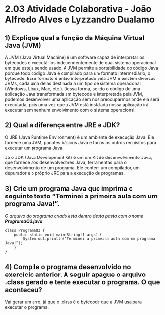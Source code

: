 # 2.03 Atividade Colaborativa - João Alfredo Alves e Lyzzandro Dualamo

## 1) Explique qual a função da Máquina Virtual Java (JVM)

A JVM (Java Virtual Machine) é um software capaz de interpretar os bytecodes e executá-los independentemente de qual sistema operacional em que esteja sendo usado. A JVM permite a portabilidade do código Java porque todo código Java é compilado para um formato intermediário, o bytecode. Esse formato é então interpretado pela JVM e existem diversas JVMs, cada uma delas destinada a um tipo de sistema operacional (Windows, Linux, Mac, etc.). Dessa forma, sendo o código de uma aplicação Java transformada em bytecode e interpretada pela JVM, podemos desenvolver uma aplicação sem nos preocuparmos onde ela será executada, pois uma vez que a JVM está instalada nossa aplicação irá executar sem nenhum envolvimento com o sistema operacional.

## 2) Qual a diferença entre JRE e JDK?

O JRE (Java Runtime Environment) é um ambiente de execução Java. Ele fornece uma JVM, pacotes básicos Java e todos os outros requisitos para executar um programa Java.

Já o JDK (Java Development Kit) é um um Kit de desenvolvimento Java, que fornece aos desenvolvedores Java, ferramentas para o desenvolvimento de um programa. Ele contém um compilador, um depurador e o próprio JRE para a execução de programas.

## 3) Crie um programa Java que imprima o seguinte texto “Terminei a primeira aula com um programa Java!”.

_O arquivo do programa criado está dentro desta pasta com o nome **ProgramaQ3.java**_

```
class ProgramaQ3 {
	public static void main(String[] args) {
		System.out.println(“Terminei a primeira aula com um programa Java!”);
	}
}
```

## 4) Compile o programa desenvolvido no exercício anterior. A seguir apague o arquivo .class gerado e tente executar o programa. O que aconteceu?

Vai gerar um erro, já que o .class é o bytecode que a JVM usa para executar o programa.
